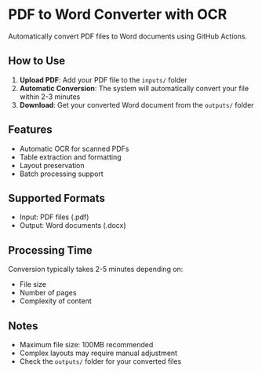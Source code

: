 # PDF to Word Converter with OCR

Automatically convert PDF files to Word documents using GitHub Actions.

## How to Use

1. **Upload PDF**: Add your PDF file to the `inputs/` folder
2. **Automatic Conversion**: The system will automatically convert your file within 2-3 minutes
3. **Download**: Get your converted Word document from the `outputs/` folder

## Features

- Automatic OCR for scanned PDFs
- Table extraction and formatting
- Layout preservation
- Batch processing support

## Supported Formats

- Input: PDF files (.pdf)
- Output: Word documents (.docx)

## Processing Time

Conversion typically takes 2-5 minutes depending on:
- File size
- Number of pages
- Complexity of content

## Notes

- Maximum file size: 100MB recommended
- Complex layouts may require manual adjustment
- Check the `outputs/` folder for your converted files
